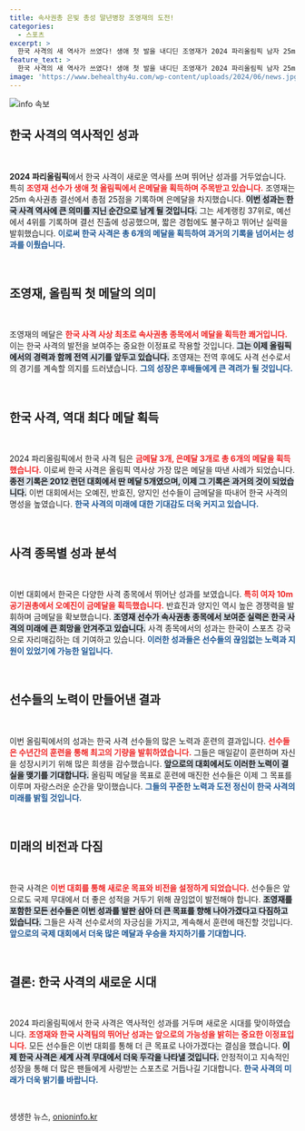 ```yaml
---
title: 속사권총 은빛 총성 말년병장 조영재의 도전!
categories:
  - 스포츠
excerpt: >
  한국 사격의 새 역사가 쓰였다! 생애 첫 발을 내디딘 조영재가 2024 파리올림픽 남자 25m 속사권총에서 은메달을 획득하며, 한국 사격 최초의 올림픽 속사권총 메달리스트가 되었다. 이번 대회에서 총 6개의 메달을 수확한 한국 사격!
feature_text: >
  한국 사격의 새 역사가 쓰였다! 생애 첫 발을 내디딘 조영재가 2024 파리올림픽 남자 25m 속사권총에서 은메달을 획득하며, 한국 사격 최초의 올림픽 속사권총 메달리스트가 되었다. 이번 대회에서 총 6개의 메달을 수확한 한국 사격!
image: 'https://www.behealthy4u.com/wp-content/uploads/2024/06/news.jpg'
---
```


<p><img src="https://www.behealthy4u.com/wp-content/uploads/2024/06/news.jpg" alt="info 속보" /></p>

<h2 data-ke-size="size26">한국 사격의 역사적인 성과</h2>

<p data-ke-size="size16">&nbsp;</p>

<p><strong>2024 파리올림픽</strong>에서 한국 사격이 새로운 역사를 쓰며 뛰어난 성과를 거두었습니다. 특히 <b><span style="color: #ee2323;">조영재 선수가 생애 첫 올림픽에서 은메달을 획득하며 주목받고 있습니다.</span></b> 조영재는 25m 속사권총 결선에서 총점 25점을 기록하며 은메달을 차지했습니다. <b><span style="background-color: #21538527;">이번 성과는 한국 사격 역사에 큰 의미를 지닌 순간으로 남게 될 것입니다.</span></b> 그는 세계랭킹 37위로, 예선에서 4위를 기록하며 결선 진출에 성공했으며, 짧은 경험에도 불구하고 뛰어난 실력을 발휘했습니다. <b><span style="color: #1a5490;">이로써 한국 사격은 총 6개의 메달을 획득하여 과거의 기록을 넘어서는 성과를 이뤘습니다.</span></b></p>

<p data-ke-size="size16">&nbsp;</p>

<h2 data-ke-size="size26">조영재, 올림픽 첫 메달의 의미</h2>

<p data-ke-size="size16">&nbsp;</p>

<p>조영재의 메달은 <b><span style="color: #ee2323;">한국 사격 사상 최초로 속사권총 종목에서 메달을 획득한 쾌거입니다.</span></b> 이는 한국 사격의 발전을 보여주는 중요한 이정표로 작용할 것입니다. <b><span style="background-color: #21538527;">그는 이제 올림픽에서의 경력과 함께 전역 시기를 앞두고 있습니다.</span></b> 조영재는 전역 후에도 사격 선수로서의 경기를 계속할 의지를 드러냈습니다. <b><span style="color: #1a5490;"> 그의 성장은 후배들에게 큰 격려가 될 것입니다.</span></b></p>

<p data-ke-size="size16">&nbsp;</p>

<h2 data-ke-size="size26">한국 사격, 역대 최다 메달 획득</h2>

<p data-ke-size="size16">&nbsp;</p>

<p>2024 파리올림픽에서 한국 사격 팀은 <b><span style="color: #ee2323;">금메달 3개, 은메달 3개로 총 6개의 메달을 획득했습니다.</span></b> 이로써 한국 사격은 올림픽 역사상 가장 많은 메달을 따낸 사례가 되었습니다. <b><span style="background-color: #21538527;">종전 기록은 2012 런던 대회에서 딴 메달 5개였으며, 이제 그 기록은 과거의 것이 되었습니다.</span></b> 이번 대회에서는 오예진, 반효진, 양지인 선수들이 금메달을 따내어 한국 사격의 명성을 높였습니다. <b><span style="color: #1a5490;">한국 사격의 미래에 대한 기대감도 더욱 커지고 있습니다.</span></b></p>

<p data-ke-size="size16">&nbsp;</p>

<h2 data-ke-size="size26">사격 종목별 성과 분석</h2>

<p data-ke-size="size16">&nbsp;</p>

<p>이번 대회에서 한국은 다양한 사격 종목에서 뛰어난 성과를 보였습니다. <b><span style="color: #ee2323;">특히 여자 10m 공기권총에서 오예진이 금메달을 획득했습니다.</span></b> 반효진과 양지인 역시 높은 경쟁력을 발휘하며 금메달을 확보했습니다. <b><span style="background-color: #21538527;">조영재 선수가 속사권총 종목에서 보여준 실력은 한국 사격의 미래에 큰 희망을 안겨주고 있습니다.</span></b> 사격 종목에서의 성과는 한국이 스포츠 강국으로 자리매김하는 데 기여하고 있습니다. <b><span style="color: #1a5490;">이러한 성과들은 선수들의 끊임없는 노력과 지원이 있었기에 가능한 일입니다.</span></b></p>

<p data-ke-size="size16">&nbsp;</p>

<h2 data-ke-size="size26">선수들의 노력이 만들어낸 결과</h2>

<p data-ke-size="size16">&nbsp;</p>

<p>이번 올림픽에서의 성과는 한국 사격 선수들의 많은 노력과 훈련의 결과입니다. <b><span style="color: #ee2323;">선수들은 수년간의 훈련을 통해 최고의 기량을 발휘하였습니다.</span></b> 그들은 매일같이 훈련하며 자신을 성장시키기 위해 많은 희생을 감수했습니다. <b><span style="background-color: #21538527;">앞으로의 대회에서도 이러한 노력이 결실을 맺기를 기대합니다.</span></b> 올림픽 메달을 목표로 훈련에 매진한 선수들은 이제 그 목표를 이루며 자랑스러운 순간을 맞이했습니다. <b><span style="color: #1a5490;">그들의 꾸준한 노력과 도전 정신이 한국 사격의 미래를 밝힐 것입니다.</span></b></p>

<p data-ke-size="size16">&nbsp;</p>

<h2 data-ke-size="size26">미래의 비전과 다짐</h2>

<p data-ke-size="size16">&nbsp;</p>

<p>한국 사격은 <b><span style="color: #ee2323;">이번 대회를 통해 새로운 목표와 비전을 설정하게 되었습니다.</span></b> 선수들은 앞으로도 국제 무대에서 더 좋은 성적을 거두기 위해 끊임없이 발전해야 합니다. <b><span style="background-color: #21538527;">조영재를 포함한 모든 선수들은 이번 성과를 발판 삼아 더 큰 목표를 향해 나아가겠다고 다짐하고 있습니다.</span></b> 그들은 사격 선수로서의 자긍심을 가지고, 계속해서 훈련에 매진할 것입니다. <b><span style="color: #1a5490;">앞으로의 국제 대회에서 더욱 많은 메달과 우승을 차지하기를 기대합니다.</span></b></p>

<p data-ke-size="size16">&nbsp;</p>

<h2 data-ke-size="size26">결론: 한국 사격의 새로운 시대</h2>

<p data-ke-size="size16">&nbsp;</p>

<p>2024 파리올림픽에서 한국 사격은 역사적인 성과를 거두며 새로운 시대를 맞이하였습니다. <b><span style="color: #ee2323;">조영재와 한국 사격팀의 뛰어난 성과는 앞으로의 가능성을 밝히는 중요한 이정표입니다.</span></b> 모든 선수들은 이번 대회를 통해 더 큰 목표로 나아가겠다는 결심을 했습니다. <b><span style="background-color: #21538527;">이제 한국 사격은 세계 사격 무대에서 더욱 두각을 나타낼 것입니다.</span></b> 안정적이고 지속적인 성장을 통해 더 많은 팬들에게 사랑받는 스포츠로 거듭나길 기대합니다. <b><span style="color: #1a5490;">한국 사격의 미래가 더욱 밝기를 바랍니다.</span></b></p>

<p data-ke-size="size16">&nbsp;</p>
생생한 뉴스, <a href="https://onioninfo.kr" rel="dofollow">onioninfo.kr</a>


